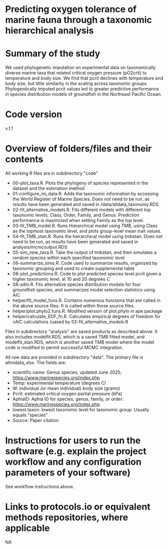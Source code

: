 # Predicting oxygen tolerance of marine fauna through a taxonomic hierarchical analysis
# Summary of the study
We used phylogenetic imputation on experimental data on taxonomically diverse marine taxa that related critical oxygen pressure (pO2crit) to temperature and body size. We find that pcrit declines with temperature and body size, but little similarity in the scaling across taxonomic groups.  Phylogentically imputed pcrit values led to greater predictive performance in species distribution models of groundfish in the Northeast Pacific Ocean.

# Code version 
v.1.1
# Overview of folders/files and their contents
All working R files are in subdirectory "code"
- 00-plot_taxa.R. Plots the phylogeny of species represented in the dataset and the estimation method
- 01-configure_mi_data.R.  Adds the taxonomic information by accessing the World Register of Marine Species.  Does not need to be run, as results have been generated and saved in /data/alldata_taxonomy.RDS
- 02-fit_alternative_models.R.  Fits different models with different top taxonomic levels; Class, Order, Family, and Genus.  Prediction performance is maximized when setting Family as the top level.
- 03-fit_TMB_model.R.  Runs Hierarchical model using TMB, using Class as the topmost taxonomic level, and plots group-level mean trait values. 
- 04-fit_TMB_stan.R.  Runs the hierarchical model using tmbstan.  Does not need to be run, as results have been generated and saved in analysis/mcmcoutput.RDS
- 05-sim_new_taxa.R.  Take the output of tmbstan, and then simulates a random species within each specified taxonomic level
- 06-summarize_sims.R. Code used to summarize results, organized by taxonomic grouping and used to create supplemental table
- 08-plot_predictions.R.  Code to plot predicted species level pcrit given a higher taxonomic level, at 10 and 20 degrees C
- 08-sdm.R.  Fits alternative species distribution models for four groundfish species, and summarizes model selection statistics using AIC
- helper/fit_model_funs.R.  Contains numerous functions that are called in the above source files.  It is called within those source files.
- helper/plot.phylo2.funs.R.  Modified version of plot.phylo in ape package
- helper/calculate_EDF_fn.R.  Calculates empirical degrees of freedom for cAIC calculations (uased by 02-fit_alternative_models.R

Files in subdirectory "analysis" are saved products as described above.  It also includes modelfit.RDS, which is a saved TMB fitted  model, and modelfit_stan.RDS, which is another saved TMB model where the model code is modified to permit successful MCMC integration.

All raw data are provided in subdirectory "data".  The primary file is allmidata_xlsx.  The fields are:
- scientific.name: Genus species, updated June 2025; https://www.marinespecies.org/index.php
- Temp: experimental temperature (degrees C)
- W: individual (or mean individual) body size (grams)
- Pcrit: estimated critical oxygen partial pressure (kPa)
- AphiaID: Aphia ID for species, genus, family, or order: https://www.marinespecies.org/index.php
- lowest.taxon: lowest taxonomic level for taxonomic group.  Usually equals "species"
- Source: Paper citation

# Instructions for users to run the software (e.g. explain the project workflow and any configuration parameters of your software)
See workflow instructions above.


# Links to protocols.io or equivalent methods repositories, where applicable
NA



